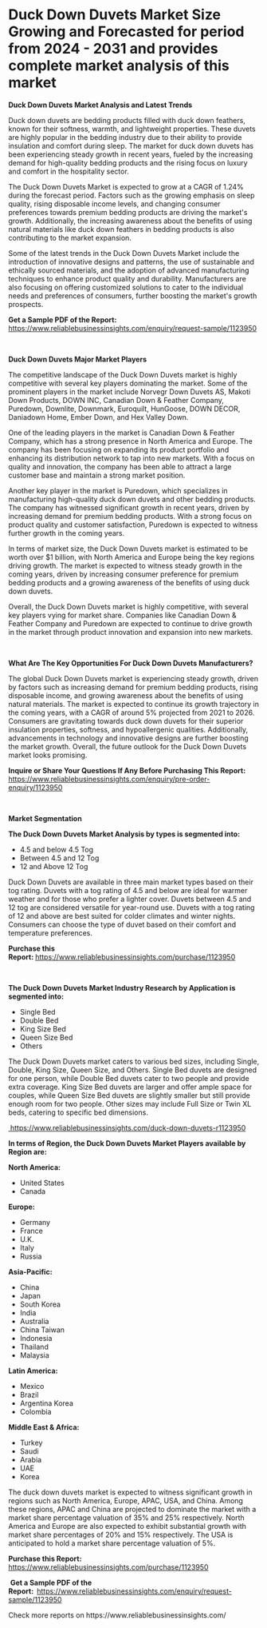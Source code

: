 <p><h1>Duck Down Duvets Market Size Growing and Forecasted for period from 2024 - 2031 and provides complete market analysis of this market</h1></p><p><strong>Duck Down Duvets Market Analysis and Latest Trends</strong></p>
<p><p>Duck down duvets are bedding products filled with duck down feathers, known for their softness, warmth, and lightweight properties. These duvets are highly popular in the bedding industry due to their ability to provide insulation and comfort during sleep. The market for duck down duvets has been experiencing steady growth in recent years, fueled by the increasing demand for high-quality bedding products and the rising focus on luxury and comfort in the hospitality sector.</p><p>The Duck Down Duvets Market is expected to grow at a CAGR of 1.24% during the forecast period. Factors such as the growing emphasis on sleep quality, rising disposable income levels, and changing consumer preferences towards premium bedding products are driving the market's growth. Additionally, the increasing awareness about the benefits of using natural materials like duck down feathers in bedding products is also contributing to the market expansion.</p><p>Some of the latest trends in the Duck Down Duvets Market include the introduction of innovative designs and patterns, the use of sustainable and ethically sourced materials, and the adoption of advanced manufacturing techniques to enhance product quality and durability. Manufacturers are also focusing on offering customized solutions to cater to the individual needs and preferences of consumers, further boosting the market's growth prospects.</p></p>
<p><strong>Get a Sample PDF of the Report:&nbsp;</strong> <a href="https://www.reliablebusinessinsights.com/enquiry/request-sample/1123950">https://www.reliablebusinessinsights.com/enquiry/request-sample/1123950</a></p>
<p>&nbsp;</p>
<p><strong>Duck Down Duvets Major Market Players</strong></p>
<p><p>The competitive landscape of the Duck Down Duvets market is highly competitive with several key players dominating the market. Some of the prominent players in the market include Norvegr Down Duvets AS, Makoti Down Products, DOWN INC, Canadian Down & Feather Company, Puredown, Downlite, Downmark, Euroquilt, HunGoose, DOWN DECOR, Daniadown Home, Ember Down, and Hex Valley Down.</p><p>One of the leading players in the market is Canadian Down & Feather Company, which has a strong presence in North America and Europe. The company has been focusing on expanding its product portfolio and enhancing its distribution network to tap into new markets. With a focus on quality and innovation, the company has been able to attract a large customer base and maintain a strong market position.</p><p>Another key player in the market is Puredown, which specializes in manufacturing high-quality duck down duvets and other bedding products. The company has witnessed significant growth in recent years, driven by increasing demand for premium bedding products. With a strong focus on product quality and customer satisfaction, Puredown is expected to witness further growth in the coming years.</p><p>In terms of market size, the Duck Down Duvets market is estimated to be worth over $1 billion, with North America and Europe being the key regions driving growth. The market is expected to witness steady growth in the coming years, driven by increasing consumer preference for premium bedding products and a growing awareness of the benefits of using duck down duvets.</p><p>Overall, the Duck Down Duvets market is highly competitive, with several key players vying for market share. Companies like Canadian Down & Feather Company and Puredown are expected to continue to drive growth in the market through product innovation and expansion into new markets.</p></p>
<p>&nbsp;</p>
<p><strong>What Are The Key Opportunities For Duck Down Duvets Manufacturers?</strong></p>
<p><p>The global Duck Down Duvets market is experiencing steady growth, driven by factors such as increasing demand for premium bedding products, rising disposable income, and growing awareness about the benefits of using natural materials. The market is expected to continue its growth trajectory in the coming years, with a CAGR of around 5% projected from 2021 to 2026. Consumers are gravitating towards duck down duvets for their superior insulation properties, softness, and hypoallergenic qualities. Additionally, advancements in technology and innovative designs are further boosting the market growth. Overall, the future outlook for the Duck Down Duvets market looks promising.</p></p>
<p><strong>Inquire or Share Your Questions If Any Before Purchasing This Report:</strong> <a href="https://www.reliablebusinessinsights.com/enquiry/pre-order-enquiry/1123950">https://www.reliablebusinessinsights.com/enquiry/pre-order-enquiry/1123950</a></p>
<p>&nbsp;</p>
<p><strong>Market Segmentation</strong></p>
<p><strong>The Duck Down Duvets Market Analysis by types is segmented into:</strong></p>
<p><ul><li>4.5 and below 4.5 Tog</li><li>Between 4.5 and 12 Tog</li><li>12 and Above 12 Tog</li></ul></p>
<p><p>Duck Down Duvets are available in three main market types based on their tog rating. Duvets with a tog rating of 4.5 and below are ideal for warmer weather and for those who prefer a lighter cover. Duvets between 4.5 and 12 tog are considered versatile for year-round use. Duvets with a tog rating of 12 and above are best suited for colder climates and winter nights. Consumers can choose the type of duvet based on their comfort and temperature preferences.</p></p>
<p><strong>Purchase this Report:&nbsp;</strong><a href="https://www.reliablebusinessinsights.com/purchase/1123950">https://www.reliablebusinessinsights.com/purchase/1123950</a></p>
<p>&nbsp;</p>
<p><strong>The Duck Down Duvets Market Industry Research by Application is segmented into:</strong></p>
<p><ul><li>Single Bed</li><li>Double Bed</li><li>King Size Bed</li><li>Queen Size Bed</li><li>Others</li></ul></p>
<p><p>The Duck Down Duvets market caters to various bed sizes, including Single, Double, King Size, Queen Size, and Others. Single Bed duvets are designed for one person, while Double Bed duvets cater to two people and provide extra coverage. King Size Bed duvets are larger and offer ample space for couples, while Queen Size Bed duvets are slightly smaller but still provide enough room for two people. Other sizes may include Full Size or Twin XL beds, catering to specific bed dimensions.</p></p>
<p><a href="https://www.reliablebusinessinsights.com/duck-down-duvets-r1123950">&nbsp;https://www.reliablebusinessinsights.com/duck-down-duvets-r1123950</a></p>
<p><strong>In terms of Region, the Duck Down Duvets Market Players available by Region are:</strong></p>
<p>
    <p> <strong> North America: </strong>
        <ul>
            <li>United States</li>
            <li>Canada</li>
        </ul>
        </p> 
    <p> <strong> Europe: </strong>
        <ul>
            <li>Germany</li>
            <li>France</li>
            <li>U.K.</li>
            <li>Italy</li>
            <li>Russia</li>
        </ul>
        </p> 
    <p> <strong> Asia-Pacific: </strong>
        <ul>
            <li>China</li>
            <li>Japan</li>
            <li>South Korea</li>
            <li>India</li>
            <li>Australia</li>
            <li>China Taiwan</li>
            <li>Indonesia</li>
            <li>Thailand</li>
            <li>Malaysia</li>
        </ul>
        </p> 
    <p> <strong> Latin America: </strong>
        <ul>
            <li>Mexico</li>
            <li>Brazil</li>
            <li>Argentina Korea</li>
            <li>Colombia</li>
        </ul>
        </p> 
    <p> <strong> Middle East & Africa: </strong>
        <ul>
            <li>Turkey</li>
            <li>Saudi</li>
            <li>Arabia</li>
            <li>UAE</li>
            <li>Korea</li>
        </ul>
    </p>
    </p>
<p><p>The duck down duvets market is expected to witness significant growth in regions such as North America, Europe, APAC, USA, and China. Among these regions, APAC and China are projected to dominate the market with a market share percentage valuation of 35% and 25% respectively. North America and Europe are also expected to exhibit substantial growth with market share percentages of 20% and 15% respectively. The USA is anticipated to hold a market share percentage valuation of 5%.</p></p>
<p><strong>Purchase this Report: </strong><a href="https://www.reliablebusinessinsights.com/purchase/1123950">https://www.reliablebusinessinsights.com/purchase/1123950</a></p>
<p>&nbsp;<strong>Get a Sample PDF of the Report:&nbsp;&nbsp;</strong><a href="https://www.reliablebusinessinsights.com/enquiry/request-sample/1123950">https://www.reliablebusinessinsights.com/enquiry/request-sample/1123950</a></p>
<p><strong></strong></p>
<p>Check more reports on https://www.reliablebusinessinsights.com/</p>